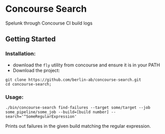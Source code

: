 # Concourse Search

Spelunk through Concourse CI build logs

## Getting Started

### Installation:

* download the `fly` utility from concourse and ensure it is in your PATH
* Download the project:

```
git clone https://github.com/berlin-ab/concourse-search.git
cd concourse-search;
```

### Usage:

```
./bin/concourse-search find-failures --target some/target --job some_pipeline/some_job --build=[build number] --search='^SomeRegularExpression'
```

Prints out failures in the given build matching the regular expression.

